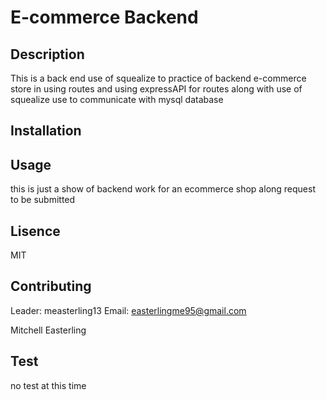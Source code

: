 # E-commerce Backend

  ## Description 
  This is a back end use of squealize to practice of backend e-commerce store in using routes and using expressAPI for routes along with use of squealize use to communicate with mysql database
  ## Installation
  
  ## Usage
  this is just a show of backend work for an ecommerce shop along request to be submitted
  ## Lisence
  MIT
  ## Contributing
  Leader: measterling13 Email: easterlingme95@gmail.com

  Mitchell Easterling
  ## Test
  no test at this time


